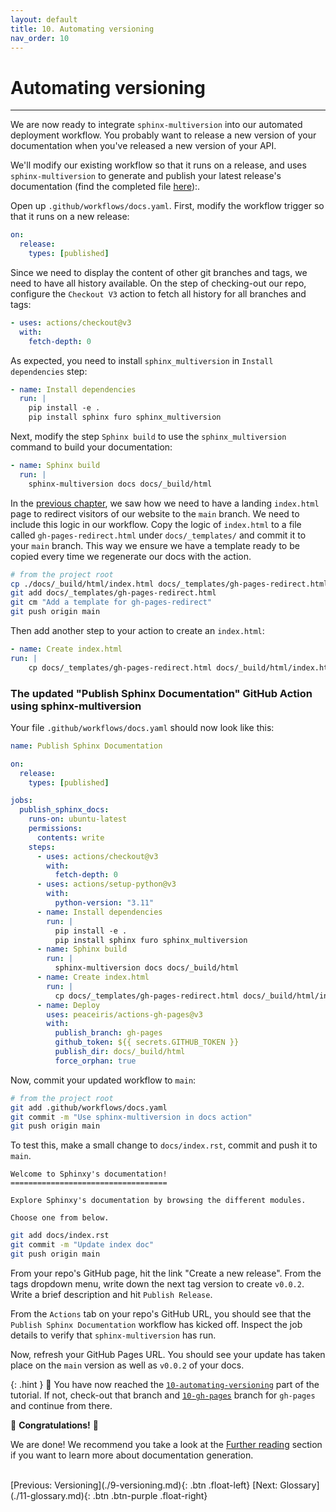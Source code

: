 ```yaml
---
layout: default
title: 10. Automating versioning
nav_order: 10
---
```


# Automating versioning

---

We are now ready to integrate `sphinx-multiversion` into our automated deployment workflow. You
probably want to release a new version of your documentation when you've released a new version of
your API.

We'll modify our existing workflow so that it runs on a release, and uses `sphinx-multiversion` to
generate and publish your latest release's documentation (find the completed file
[here](#the-updated-publish-sphinx-documentation-github-action-using-sphinx-multiversion)):.

Open up `.github/workflows/docs.yaml`. First, modify the workflow trigger so that it runs on a new
release:

```yaml
on:
  release:
    types: [published]
```

Since we need to display the content of other git branches and tags, we need to have all history
available. On the step of checking-out our repo, configure the `Checkout V3` action to fetch all
history for all branches and tags:

```yaml
- uses: actions/checkout@v3
  with:
    fetch-depth: 0
```

As expected, you need to install `sphinx_multiversion` in `Install dependencies` step:

```yaml
- name: Install dependencies
  run: |
    pip install -e .
    pip install sphinx furo sphinx_multiversion
```

Next, modify the step `Sphinx build` to use the `sphinx_multiversion` command to build your
documentation:

```yaml
- name: Sphinx build
  run: |
    sphinx-multiversion docs docs/_build/html
```

In the [previous chapter](./9-versioning.md#choosing-a-default-version), we saw how we need to
have a landing `index.html` page to redirect visitors of our website to the `main` branch. We need to include this logic in our workflow.
Copy the logic of `index.html` to a file called `gh-pages-redirect.html` under `docs/_templates/`
and commit it to your `main` branch. This way we ensure we have a template ready to be copied every
time we regenerate our docs with the action.

```sh
# from the project root
cp ./docs/_build/html/index.html docs/_templates/gh-pages-redirect.html
git add docs/_templates/gh-pages-redirect.html
git cm "Add a template for gh-pages-redirect"
git push origin main
```

Then add another step to your action to create an `index.html`:

```yaml
- name: Create index.html
run: |
    cp docs/_templates/gh-pages-redirect.html docs/_build/html/index.html
```

### The updated "Publish Sphinx Documentation" GitHub Action using sphinx-multiversion

Your file `.github/workflows/docs.yaml` should now look like this:

```yaml
name: Publish Sphinx Documentation

on:
  release:
    types: [published]

jobs:
  publish_sphinx_docs:
    runs-on: ubuntu-latest
    permissions:
      contents: write
    steps:
      - uses: actions/checkout@v3
        with:
          fetch-depth: 0
      - uses: actions/setup-python@v3
        with:
          python-version: "3.11"
      - name: Install dependencies
        run: |
          pip install -e .
          pip install sphinx furo sphinx_multiversion
      - name: Sphinx build
        run: |
          sphinx-multiversion docs docs/_build/html
      - name: Create index.html
        run: |
          cp docs/_templates/gh-pages-redirect.html docs/_build/html/index.html
      - name: Deploy
        uses: peaceiris/actions-gh-pages@v3
        with:
          publish_branch: gh-pages
          github_token: ${{ secrets.GITHUB_TOKEN }}
          publish_dir: docs/_build/html
          force_orphan: true
```

Now, commit your updated workflow to `main`:

```sh
# from the project root
git add .github/workflows/docs.yaml
git commit -m "Use sphinx-multiversion in docs action"
git push origin main
```

To test this, make a small change to `docs/index.rst`, commit and push it to `main`.

```
Welcome to Sphinxy's documentation!
===================================

Explore Sphinxy's documentation by browsing the different modules.

Choose one from below.
```

```bash
git add docs/index.rst
git commit -m "Update index doc"
git push origin main
```

From your repo's GitHub page, hit the link "Create a new release". From the tags dropdown menu,
write down the next tag version to create `v0.0.2`. Write a brief description and hit
`Publish Release`.

From the `Actions` tab on your repo's GitHub URL, you should see that the
`Publish Sphinx Documentation` workflow has kicked off. Inspect the job details to verify that
`sphinx-multiversion` has run.

Now, refresh your GitHub Pages URL. You should see your update has taken place on the `main`
version as well as `v0.0.2` of your docs.

{: .hint }
🙌 You have now reached the
[`10-automating-versioning`](https://github.com/aelsayed95/sphinxy/tree/10-automating-versioning)
part of the tutorial. If not, check-out that branch and
[`10-gh-pages`](https://github.com/aelsayed95/sphinxy/tree/10-gh-pages) branch for `gh-pages` and
continue from there.

🎉 **Congratulations!** 🎉

We are done! We recommend you take a look at the [Further reading](#further-reading) section if you
want to learn more about documentation generation.

<br />
[Previous: Versioning](./9-versioning.md){: .btn .float-left}
[Next: Glossary](./11-glossary.md){: .btn .btn-purple .float-right}
<br />
